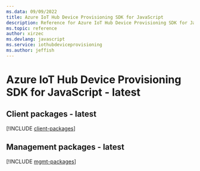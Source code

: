 ```yaml
---
ms.data: 09/09/2022
title: Azure IoT Hub Device Provisioning SDK for JavaScript
description: Reference for Azure IoT Hub Device Provisioning SDK for JavaScript
ms.topic: reference
author: xirzec
ms.devlang: javascript
ms.service: iothubdeviceprovisioning
ms.author: jeffish
---
```

# Azure IoT Hub Device Provisioning SDK for JavaScript - latest

## Client packages - latest
[!INCLUDE [client-packages](iot-hub-device-provisioning-client-index.md)]
## Management packages - latest
[!INCLUDE [mgmt-packages](iot-hub-device-provisioning-mgmt-index.md)]